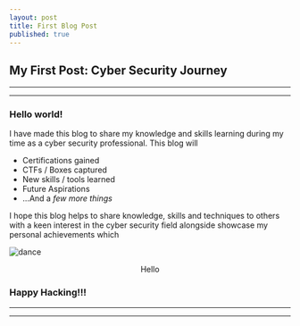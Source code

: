 ```yaml
---
layout: post
title: First Blog Post
published: true
---
```

## My First Post: Cyber Security Journey 

----
****

### Hello world!

I have made this blog to share my knowledge and skills learning during my time as a cyber security professional. This blog will

* Certifications gained
* CTFs / Boxes captured
* New skills / tools learned
* Future Aspirations
* ...And a _few more things_

I hope this blog helps to share knowledge, skills and techniques to others with a keen interest in the cyber security field alongside showcase my personal achievements which 

![dance](/images/always_sunny_dance.gif)
<p style="text-align: center;">Hello</p>


### Happy Hacking!!!

----
****